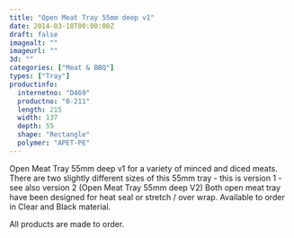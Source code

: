 ```yaml
---
title: "Open Meat Tray 55mm deep v1"
date: 2014-03-18T00:00:00Z
draft: false
imagealt: ""
imageurl: ""
3d: ""
categories: ["Meat & BBQ"]
types: ["Tray"]
productinfo:
  internetno: "D469"
  productno: "0-211"
  length: 215
  width: 137
  depth: 55
  shape: "Rectangle"
  polymer: "APET-PE"
---
```

Open Meat Tray 55mm deep v1 for a variety of minced and diced meats. There are two slightly different sizes of this 55mm tray - this is version 1 - see also version 2 (Open Meat Tray 55mm deep V2) Both open meat tray have been designed for heat seal or stretch / over wrap. Available to order in Clear and Black material.

All products are made to order.